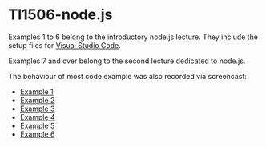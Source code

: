 # TI1506-node.js

Examples 1 to 6 belong to the introductory node.js lecture. They include the setup files for [Visual Studio Code](https://code.visualstudio.com/).

Examples 7 and over belong to the second lecture dedicated to node.js.

The behaviour of most code example was also recorded via screencast:
- [Example 1](https://youtu.be/hnMrsFxz3bc)
- [Example 2](https://youtu.be/IxqIqx2TBnI)
- [Example 3](https://youtu.be/tPFQChnnGXg)
- [Example 4](https://youtu.be/S3hslG7am-4)
- [Example 5](https://youtu.be/7umoCXF5SLU)
- [Example 6](https://youtu.be/w-AZ3asjWpM)

